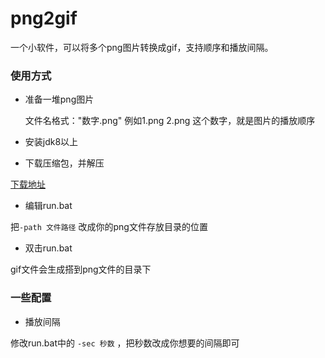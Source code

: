 <h1>png2gif</h1>
一个小软件，可以将多个png图片转换成gif，支持顺序和播放间隔。

### 使用方式
- 准备一堆png图片

  文件名格式："数字.png"
  例如1.png 2.png 
  这个数字，就是图片的播放顺序

- 安装jdk8以上
- 下载压缩包，并解压

[下载地址](https://github.com/cctyl/png2gif/archive/refs/tags/1.0.zip)
- 编辑run.bat

把`-path 文件路径` 改成你的png文件存放目录的位置

- 双击run.bat 

gif文件会生成搭到png文件的目录下

### 一些配置
- 播放间隔

修改run.bat中的 `-sec 秒数` ，把秒数改成你想要的间隔即可